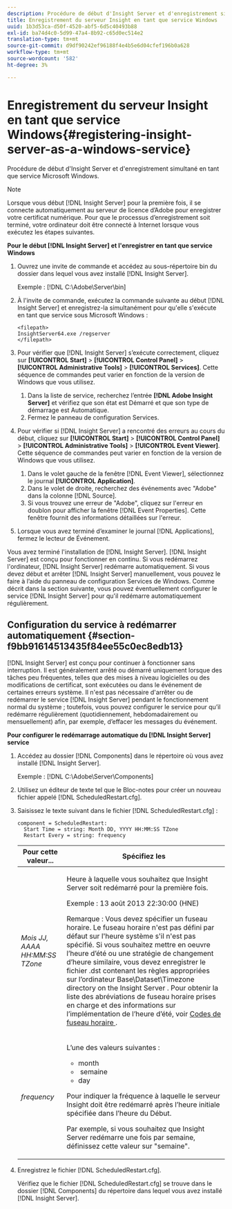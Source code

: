 ```yaml
---
description: Procédure de début d'Insight Server et d'enregistrement simultané en tant que service Microsoft Windows.
title: Enregistrement du serveur Insight en tant que service Windows
uuid: 1b3d53ca-d50f-4520-abf5-6d5c40493b88
exl-id: ba74d4c0-5d99-47a4-8b92-c65d0ec514e2
translation-type: tm+mt
source-git-commit: d9df90242ef96188f4e4b5e6d04cfef196b0a628
workflow-type: tm+mt
source-wordcount: '582'
ht-degree: 3%

---
```


# Enregistrement du serveur Insight en tant que service Windows{#registering-insight-server-as-a-windows-service}

Procédure de début d&#39;Insight Server et d&#39;enregistrement simultané en tant que service Microsoft Windows.

>[!NOTE]
>
>Lorsque vous début [!DNL Insight Server] pour la première fois, il se connecte automatiquement au serveur de licence d’Adobe pour enregistrer votre certificat numérique. Pour que le processus d’enregistrement soit terminé, votre ordinateur doit être connecté à Internet lorsque vous exécutez les étapes suivantes.

**Pour le début  [!DNL Insight Server] et l&#39;enregistrer en tant que service Windows**

1. Ouvrez une invite de commande et accédez au sous-répertoire bin du dossier dans lequel vous avez installé [!DNL Insight Server].

   Exemple : [!DNL C:\Adobe\Server\bin]

1. À l&#39;invite de commande, exécutez la commande suivante au début [!DNL Insight Server] et enregistrez-la simultanément pour qu&#39;elle s&#39;exécute en tant que service sous Microsoft Windows :

   ```
   <filepath>
   InsightServer64.exe /regserver 
   </filepath>
   ```

1. Pour vérifier que [!DNL Insight Server] s’exécute correctement, cliquez sur **[!UICONTROL Start]** > **[!UICONTROL Control Panel]** > **[!UICONTROL Administrative Tools]** > **[!UICONTROL Services]**. Cette séquence de commandes peut varier en fonction de la version de Windows que vous utilisez.

   1. Dans la liste de service, recherchez l’entrée **[!DNL Adobe Insight Server]** et vérifiez que son état est Démarré et que son type de démarrage est Automatique.
   1. Fermez le panneau de configuration Services.

1. Pour vérifier si [!DNL Insight Server] a rencontré des erreurs au cours du début, cliquez sur **[!UICONTROL Start]** > **[!UICONTROL Control Panel]** > **[!UICONTROL Administrative Tools]** > **[!UICONTROL Event Viewer]**. Cette séquence de commandes peut varier en fonction de la version de Windows que vous utilisez.

   1. Dans le volet gauche de la fenêtre [!DNL Event Viewer], sélectionnez le journal **[!UICONTROL Application]**.
   1. Dans le volet de droite, recherchez des événements avec &quot;Adobe&quot; dans la colonne [!DNL Source].
   1. Si vous trouvez une erreur de &quot;Adobe&quot;, cliquez sur l&#39;erreur en doublon pour afficher la fenêtre [!DNL Event Properties]. Cette fenêtre fournit des informations détaillées sur l&#39;erreur.

1. Lorsque vous avez terminé d’examiner le journal [!DNL Applications], fermez le lecteur de Événement.

Vous avez terminé l&#39;installation de [!DNL Insight Server]. [!DNL Insight Server] est conçu pour fonctionner en continu. Si vous redémarrez l&#39;ordinateur, [!DNL Insight Server] redémarre automatiquement. Si vous devez début et arrêter [!DNL Insight Server] manuellement, vous pouvez le faire à l’aide du panneau de configuration Services de Windows. Comme décrit dans la section suivante, vous pouvez éventuellement configurer le service [!DNL Insight Server] pour qu&#39;il redémarre automatiquement régulièrement.

## Configuration du service à redémarrer automatiquement {#section-f9bb91614513435f84ee55c0ec8edb13}

[!DNL Insight Server] est conçu pour continuer à fonctionner sans interruption. Il est généralement arrêté ou démarré uniquement lorsque des tâches peu fréquentes, telles que des mises à niveau logicielles ou des modifications de certificat, sont exécutées ou dans le événement de certaines erreurs système. Il n&#39;est pas nécessaire d&#39;arrêter ou de redémarrer le service [!DNL Insight Server] pendant le fonctionnement normal du système ; toutefois, vous pouvez configurer le service pour qu’il redémarre régulièrement (quotidiennement, hebdomadairement ou mensuellement) afin, par exemple, d’effacer les messages du événement.

**Pour configurer le redémarrage automatique du  [!DNL Insight Server] service**

1. Accédez au dossier [!DNL Components] dans le répertoire où vous avez installé [!DNL Insight Server].

   Exemple : [!DNL C:\Adobe\Server\Components]

1. Utilisez un éditeur de texte tel que le Bloc-notes pour créer un nouveau fichier appelé [!DNL ScheduledRestart.cfg].
1. Saisissez le texte suivant dans le fichier [!DNL ScheduledRestart.cfg] :

   ```
   component = ScheduledRestart:  
     Start Time = string: Month DD, YYYY HH:MM:SS TZone 
     Restart Every = string: frequency
   ```

   <table id="table_AC05861E141E4928BE844C8611DEC43D"> 
    <thead> 
      <tr> 
      <th colname="col1" class="entry"> Pour cette valeur... </th> 
      <th colname="col2" class="entry"> Spécifiez les </th> 
      </tr> 
    </thead>
    <tbody> 
      <tr> 
      <td colname="col1"> <i>Mois JJ, AAAA HH:MM:SS TZone</i> </td> 
      <td colname="col2"> <p>Heure à laquelle vous souhaitez que <span class="keyword"> Insight Server </span> soit redémarré pour la première fois. </p> <p>Exemple : 13 août 2013 22:30:00 (HNE) </p> <p> <p>Remarque :  Vous devez spécifier un fuseau horaire. Le fuseau horaire n'est pas défini par défaut sur l'heure système s'il n'est pas spécifié. Si vous souhaitez mettre en oeuvre l’heure d’été ou une stratégie de changement d’heure similaire, vous devez enregistrer le fichier <span class="filepath"> .dst </span> contenant les règles appropriées sur l’ordinateur Base\Dataset\Timezone directory on the <span class="keyword"> Insight Server </span>. Pour obtenir la liste des abréviations de fuseau horaire prises en charge et des informations sur l’implémentation de l’heure d’été, voir <a href="../../../../home/c-inst-svr/c-time-zn-cds.md#concept-eed5ba32d5d347cf94b76db83b29f211"> Codes de fuseau horaire </a>. </p> </p> </td> 
      </tr> 
      <tr> 
      <td colname="col1"> <i>frequency</i> </td> 
      <td colname="col2"> <p>L’une des valeurs suivantes : 
       <ul id="ul_C29A40CD8FBB4333B5FA1D9E7DAD35EC"> 
       <li id="li_9FE07DD30C524CBB81C8F7968E7C733E">month </li> 
       <li id="li_E5E1B97ED8FB43C0BDA496C620D24A4C"> semaine </li> 
       <li id="li_E6043B382FAE4B5D85CAADDFA60E4902">day </li> 
       </ul> </p> <p>Pour indiquer la fréquence à laquelle <span class="keyword"> le serveur Insight </span> doit être redémarré après l’heure initiale spécifiée dans l’heure du Début. </p> <p>Par exemple, si vous souhaitez que <span class="keyword"> Insight Server </span> redémarre une fois par semaine, définissez cette valeur sur "semaine". </p> </td> 
      </tr> 
    </tbody> 
   </table>

1. Enregistrez le fichier [!DNL ScheduledRestart.cfg].

   Vérifiez que le fichier [!DNL ScheduledRestart.cfg] se trouve dans le dossier [!DNL Components] du répertoire dans lequel vous avez installé [!DNL Insight Server].
